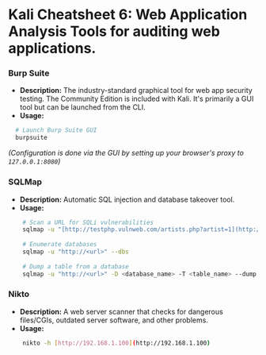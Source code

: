# Kali Cheatsheet 6: Web Application Analysis Tools for auditing web applications. 
### Burp Suite 
- **Description:** The industry-standard graphical tool for web app security testing. The Community Edition is included with Kali. It's primarily a GUI tool but can be launched from the CLI. 
- **Usage:** 
```bash 
  # Launch Burp Suite GUI 
  burpsuite
```
_(Configuration is done via the GUI by setting up your browser's proxy to `127.0.0.1:8080`)_

### SQLMap
- **Description:** Automatic SQL injection and database takeover tool.
- **Usage:**
```bash 
    # Scan a URL for SQLi vulnerabilities
    sqlmap -u "[http://testphp.vulnweb.com/artists.php?artist=1](http://testphp.vulnweb.com/artists.php?artist=1)"
    
    # Enumerate databases
    sqlmap -u "http://<url>" --dbs
    
    # Dump a table from a database
    sqlmap -u "http://<url>" -D <database_name> -T <table_name> --dump
```
### Nikto
- **Description:** A web server scanner that checks for dangerous files/CGIs, outdated server software, and other problems.
- **Usage:**
```bash
    nikto -h [http://192.168.1.100](http://192.168.1.100)
```
